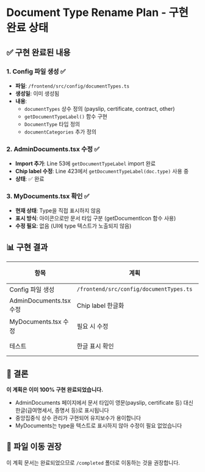# Document Type Rename Plan - 구현 완료 상태

## ✅ 구현 완료된 내용

### 1. Config 파일 생성 ✅
- **파일**: `/frontend/src/config/documentTypes.ts`
- **생성일**: 이미 생성됨
- **내용**:
  - `documentTypes` 상수 정의 (payslip, certificate, contract, other)
  - `getDocumentTypeLabel()` 함수 구현
  - `DocumentType` 타입 정의
  - `documentCategories` 추가 정의

### 2. AdminDocuments.tsx 수정 ✅
- **Import 추가**: Line 53에 `getDocumentTypeLabel` import 완료
- **Chip label 수정**: Line 423에서 `getDocumentTypeLabel(doc.type)` 사용 중
- **상태**: ✅ 완료

### 3. MyDocuments.tsx 확인 ✅
- **현재 상태**: Type을 직접 표시하지 않음
- **표시 방식**: 아이콘으로만 문서 타입 구분 (getDocumentIcon 함수 사용)
- **수정 필요**: 없음 (UI에 type 텍스트가 노출되지 않음)

## 📊 구현 결과

| 항목 | 계획 | 실제 구현 | 상태 |
|------|------|----------|------|
| Config 파일 생성 | `/frontend/src/config/documentTypes.ts` | 생성 완료 | ✅ |
| AdminDocuments.tsx 수정 | Chip label 한글화 | Line 423 수정 완료 | ✅ |
| MyDocuments.tsx 수정 | 필요 시 수정 | 수정 불필요 (type 미노출) | ✅ |
| 테스트 | 한글 표시 확인 | AdminDocuments에서 한글 표시 중 | ✅ |

## 🎯 결론

**이 계획은 이미 100% 구현 완료되었습니다.**

- AdminDocuments 페이지에서 문서 타입이 영문(payslip, certificate 등) 대신 한글(급여명세서, 증명서 등)로 표시됩니다
- 중앙집중식 상수 관리가 구현되어 유지보수가 용이합니다
- MyDocuments는 type을 텍스트로 표시하지 않아 수정이 필요 없었습니다

## 📁 파일 이동 권장
이 계획 문서는 완료되었으므로 `/completed` 폴더로 이동하는 것을 권장합니다.
